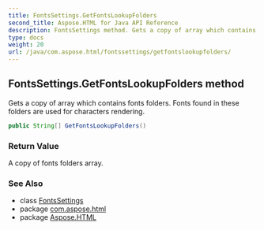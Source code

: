```yaml
---
title: FontsSettings.GetFontsLookupFolders
second_title: Aspose.HTML for Java API Reference
description: FontsSettings method. Gets a copy of array which contains fonts folders. Fonts found in these folders are used for characters rendering
type: docs
weight: 20
url: /java/com.aspose.html/fontssettings/getfontslookupfolders/
---
```

## FontsSettings.GetFontsLookupFolders method

Gets a copy of array which contains fonts folders. Fonts found in these folders are used for characters rendering.

```java
public String[] GetFontsLookupFolders()
```

### Return Value

A copy of fonts folders array.

### See Also

* class [FontsSettings](../)
* package [com.aspose.html](../../fontssettings/)
* package [Aspose.HTML](../../../)
